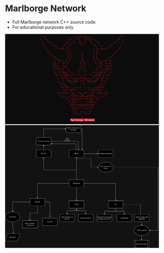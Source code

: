 # Marlborge Network
- Full Marlborge network C++ source code.
- For educational purposes only

<img src="./img/Marlborge.png" />
<img src="./img/Marlborge.drawio.png" />